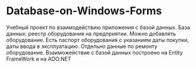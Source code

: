 # Database-on-Windows-Forms
Учебный проект по взаимодействию приложения с базой данных. 
База данных: реестр оборудования на предприятии. Можно добавлять оборудование. Есть паспорт оборудования с указанием даты покупки, даты ввода в эксплуатацию. Отдельно данные по ремонту оборудование.
Взаиможействие с базой данных построено на Entity FrameWork и на ADO.NET
